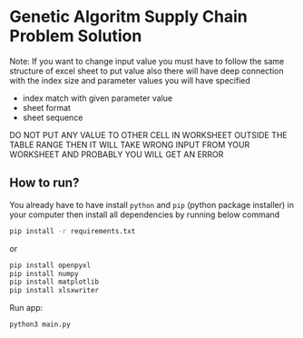 # Genetic Algoritm Supply Chain Problem Solution

Note: If you want to change input value you must have to follow
the same structure of excel sheet to put value also there will have deep
connection with the index size and parameter values you will have specified

- index match with given parameter value
- sheet format
- sheet sequence

DO NOT PUT ANY VALUE TO OTHER CELL IN WORKSHEET OUTSIDE THE TABLE RANGE
THEN IT WILL TAKE WRONG INPUT FROM YOUR WORKSHEET AND PROBABLY YOU WILL
GET AN ERROR

## How to run?

You already have to have install `python` and
`pip` (python package installer) in your computer then install
all dependencies by running below command

```cmd
pip install -r requirements.txt
```

or

```cmd
pip install openpyxl
pip install numpy
pip install matplotlib
pip install xlsxwriter
```

Run app:

```cmd
python3 main.py
```
